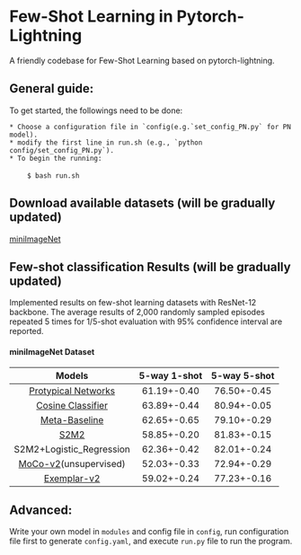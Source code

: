 # Few-Shot Learning in Pytorch-Lightning
A friendly codebase for Few-Shot Learning based on pytorch-lightning.


## General guide:
To get started, the followings need to be done:

    * Choose a configuration file in `config(e.g.`set_config_PN.py` for PN model).
    * modify the first line in run.sh (e.g., `python config/set_config_PN.py`).
    * To begin the running: 
    
&nbsp; &nbsp; &nbsp; &nbsp; `$ bash run.sh`






## Download available datasets (will be gradually updated)

[miniImageNet](https://1drv.ms/u/s!AkYSH77Z8H6qa872NXTDnt-6bwY?e=XcKJgH)

## Few-shot classification Results (will be gradually updated)
Implemented results on few-shot learning datasets with ResNet-12 backbone. The average results of 2,000 randomly sampled episodes repeated 5 times for 1/5-shot evaluation with 95% confidence interval are reported. 

#### miniImageNet Dataset

|Models|5-way 1-shot|5-way 5-shot|
|:----:|:----:|:----:|
|[Protypical Networks](https://arxiv.org/abs/1703.05175)|61.19+-0.40 |  76.50+-0.45| 
|[Cosine Classifier](https://arxiv.org/abs/1804.09458)|63.89+-0.44|80.94+-0.05|
|[Meta-Baseline](https://arxiv.org/abs/2003.04390)|62.65+-0.65|79.10+-0.29|
|[S2M2](https://arxiv.org/abs/1907.12087)|58.85+-0.20|81.83+-0.15|
|S2M2+Logistic_Regression|62.36+-0.42|82.01+-0.24|
|[MoCo-v2](https://arxiv.org/abs/1911.05722)(unsupervised)|52.03+-0.33|72.94+-0.29|
|[Exemplar-v2](https://arxiv.org/abs/2006.06606)|59.02+-0.24|77.23+-0.16|

## Advanced:

Write your own model in `modules` and config file in `config`, run configuration file first to generate `config.yaml`, and execute `run.py` file to run the program.


